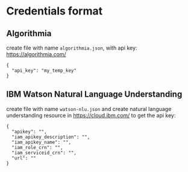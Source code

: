 # Credentials format

## Algorithmia

create file with name `algorithmia.json`, with api key: https://algorithmia.com/

```
{
  "api_key": "my_temp_key"
}
```

## IBM Watson Natural Language Understanding

create file with name `watson-nlu.json` and create natural language understanding resource in https://cloud.ibm.com/ to get the api key:

```
{
  "apikey": "",
  "iam_apikey_description": "",
  "iam_apikey_name": "",
  "iam_role_crn": "",
  "iam_serviceid_crn": "",
  "url": ""
}
```
